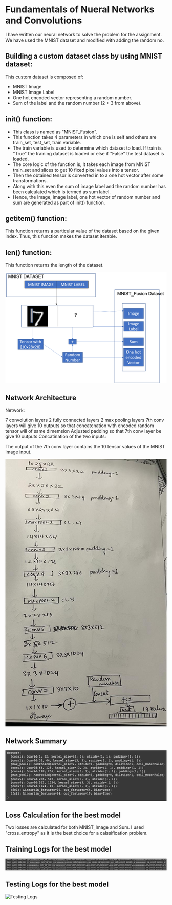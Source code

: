 

# Fundamentals of Nueral Networks and Convolutions

I have written our neural network to solve the problem for the assignment. We have used the MNIST dataset and modified with adding the random no.



## **Building a custom dataset class by using MNIST dataset:**
This custom dataset is composed of:

* MNIST Image
* MNIST Image Label
* One hot encoded vector representing a random number.
* Sum of the label and the random number (2 + 3 from above).
## **__init__() function:**
* This class is named as "MNIST_Fusion".
* This function takes 4 parameters in which one is self and others are train_set, test_set, train variable.
* The train variable is used to determine which dataset to load. If train is "True" the training dataset is loaded or else if "False" the test dataset is loaded.
* The core logic of the function is, it takes each image from MNIST train_set and slices to get 10 fixed pixel values into a tensor.
* Then the obtained tensor is converted in to a one hot vector after some transformations.
* Along with this even the sum of image label and the random number has been calculated which is termed as sum label.
* Hence, the Image, image label, one hot vector of random number and sum are generated as part of init() function.
## **__getitem__() function:**
This function returns a particular value of the dataset based on the given index. Thus, this function makes the dataset iterable.

## **__len__() function:**
This function returns the length of the dataset.

![Data Representation](https://github.com/NSR9/EVA8/blob/main/pytorch/dataset%20rep.png)

## **Network Architecture**
Network:

7 convolution layers
2 fully connected layers
2 max pooling layers
7th conv layers will give 10 outputs so that concatenation with encoded random tensor will of same dimemsion
Adjusted padding so that 7th conv layer be give 10 outputs
Concatination of the two inputs:

The output of the 7th conv layer contains the 10 tensor values of the MNIST image input.

![Network Architecture](https://github.com/NSR9/EVA8/blob/main/pytorch/WhatsApp%20Image%202023-01-06%20at%204.48.15%20PM.jpeg)

## **Network Summary**

![Network Summary](https://github.com/NSR9/EVA8/blob/main/pytorch/Screenshot%202023-01-06%20at%202.49.30%20PM.png)

## **Loss Calculation for the best model**
Two losses are calculated for both MNIST_Image and Sum. I used "cross_entropy" as it is the best choice for a calssification problem.


## **Training Logs for the best model**

![Training Logs](https://github.com/NSR9/EVA8/blob/main/pytorch/Screenshot%202023-01-06%20at%204.32.23%20PM.png)


## **Testing Logs for the best model**

![Testing Logs](https://user-images.githubusercontent.com/50147394/119184617-e45a5f80-ba75-11eb-844c-6368ac093215.JPG)





